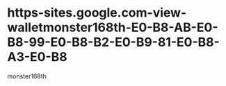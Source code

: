 # https-sites.google.com-view-walletmonster168th-E0-B8-AB-E0-B8-99-E0-B8-B2-E0-B9-81-E0-B8-A3-E0-B8
monster168th
